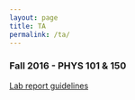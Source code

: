 ```yaml
---
layout: page
title: TA
permalink: /ta/
---
```


### Fall 2016 - PHYS 101 & 150 ###
[Lab report guidelines](bernardinelli.org/downloads/guidelines.pdf)
